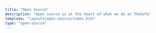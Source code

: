 ```yaml
---
title: "Open Source"
description: "Open source is at the heart of what we do at TheSofa"
template: "layouts/open-source/index.html"
type: "open-source"
---
```

